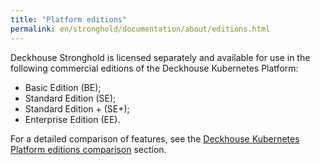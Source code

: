 ```yaml
---
title: "Platform editions"
permalink: en/stronghold/documentation/about/editions.html
---
```


Deckhouse Stronghold is licensed separately and available for use in the following commercial editions of the Deckhouse Kubernetes Platform:

- Basic Edition (BE);
- Standard Edition (SE);
- Standard Edition + (SE+);
- Enterprise Edition (EE).

For a detailed comparison of features, see the [Deckhouse Kubernetes Platform editions comparison](../../../kubernetes-platform/documentation/v1/revision-comparison.html) section.

<!--
The table below provides brief a comparison of editions listing its main features and functions:

{% capture coming_soon %}<img src="/images/icons/note.svg" title="{{ site.data.i18n.common.coming_soon[page.lang] }}" aria-expanded="false">{% endcapture %}
{% assign not_supported = '<img src="/images/icons/not_supported.svg">' %}
{% assign supported = '<img src="/images/icons/supported.svg">' %}

| Feature                                                          | SE                  | SE+               | EE |
|------------------------------------------------------------------|---------------------|-------------------|----|
| Deploying to an air-gapped environment                           | {{ supported }}     | {{ supported }} | {{ supported }} |
| Network policies (micro-segmentation)                            | {{ supported }}     | {{ supported }} | {{ supported }} |
| Extended monitoring                                              | {{ supported }}     | {{ supported }} | {{ supported }} |
| Traffic load balancing management                                | {{ supported }}     | {{ supported }} | {{ supported }} |
| Administrator interface                                          | {{ supported }}     | {{ supported }} | {{ supported }} |
| High Availability (HA) mode                                      | {{ supported }}     | {{ supported }} | {{ supported }} |
| Enterprise Security                                              | {{ not_supported }} | {{ supported }} | {{ supported }} |
| Online security scanner                                          | {{ not_supported }} | {{ supported }} | {{ supported }} |
| Runtime audit engine                                             | {{ not_supported }} | {{ supported }} | {{ supported }} |
| [Extended technical support](https://deckhouse.io/tech-support/) | {{ supported }} | {{ supported }}  | {{ supported }} |
| [Extended technical support](https://deckhouse.io/tech-support/) | {{ supported }} | {{ supported }}  | {{ supported }} |
-->
